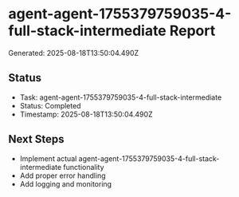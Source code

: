 # agent-agent-1755379759035-4-full-stack-intermediate Report

Generated: 2025-08-18T13:50:04.490Z

## Status
- Task: agent-agent-1755379759035-4-full-stack-intermediate
- Status: Completed
- Timestamp: 2025-08-18T13:50:04.490Z

## Next Steps
- Implement actual agent-agent-1755379759035-4-full-stack-intermediate functionality
- Add proper error handling
- Add logging and monitoring
